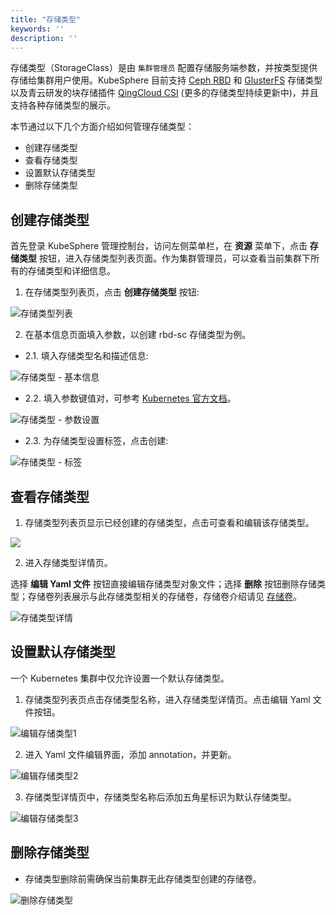 ```yaml
---
title: "存储类型"
keywords: ''
description: ''
---
```


存储类型（StorageClass）是由 `集群管理员` 配置存储服务端参数，并按类型提供存储给集群用户使用。KubeSphere 目前支持 [Ceph RBD](http://docs.ceph.com/docs/master/) 和 [GlusterFS](https://www.gluster.org/install/) 存储类型以及青云研发的块存储插件 [QingCloud CSI](https://github.com/yunify/qingcloud-csi) (更多的存储类型持续更新中)，并且支持各种存储类型的展示。

本节通过以下几个方面介绍如何管理存储类型：

- 创建存储类型
- 查看存储类型
- 设置默认存储类型
- 删除存储类型


## 创建存储类型

首先登录 KubeSphere 管理控制台，访问左侧菜单栏，在 **资源** 菜单下，点击 **存储类型** 按钮，进入存储类型列表页面。作为集群管理员，可以查看当前集群下所有的存储类型和详细信息。

1. 在存储类型列表页，点击 **创建存储类型** 按钮:

![存储类型列表](/sc-sclist-createsc.png)

2. 在基本信息页面填入参数，以创建 rbd-sc 存储类型为例。


- 2.1.  填入存储类型名和描述信息:

![存储类型 - 基本信息](/sc-create-page1.png)

- 2.2. 填入参数键值对，可参考 [Kubernetes 官方文档](https://kubernetes.io/docs/concepts/storage/storage-classes/#ceph-rbd)。

![存储类型 - 参数设置](/sc-create-page2.png)

- 2.3. 为存储类型设置标签，点击创建:

![存储类型 - 标签](/sc-create-page3.png)


## 查看存储类型

1. 存储类型列表页显示已经创建的存储类型，点击可查看和编辑该存储类型。

![](/sc-listrbd.png)

2. 进入存储类型详情页。

选择 **编辑 Yaml 文件** 按钮直接编辑存储类型对象文件；选择 **删除** 按钮删除存储类型；存储卷列表展示与此存储类型相关的存储卷，存储卷介绍请见 [存储卷](/express/zh-CN/manage-storages/)。

![存储类型详情](/sc-detail.png)

## 设置默认存储类型

一个 Kubernetes 集群中仅允许设置一个默认存储类型。

1. 存储类型列表页点击存储类型名称，进入存储类型详情页。点击编辑 Yaml 文件按钮。
    
![编辑存储类型1](/sc-setdefault-detailrbd.png)

2. 进入 Yaml 文件编辑界面，添加 annotation，并更新。

![编辑存储类型2](/sc-setdefault-edit.png)

3. 存储类型详情页中，存储类型名称后添加五角星标识为默认存储类型。

![编辑存储类型3](/sc-setdefault-list2.png)

## 删除存储类型

* 存储类型删除前需确保当前集群无此存储类型创建的存储卷。

![删除存储类型](/sc-delete.png)